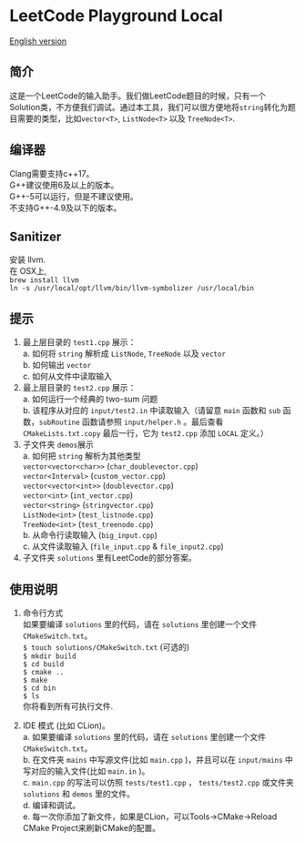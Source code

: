 # LeetCode Playground Local  
[English version](README.md)
## 简介
这是一个LeetCode的输入助手。我们做LeetCode题目的时候，只有一个Solution类，不方便我们调试。通过本工具，我们可以很方便地将`string`转化为题目需要的类型，比如`vector<T>`, `ListNode<T>` 以及 `TreeNode<T>`.  

## 编译器
Clang需要支持c++17。  
G++建议使用6及以上的版本。  
G++-5可以运行，但是不建议使用。  
不支持G++-4.9及以下的版本。  

## Sanitizer
安装 llvm.  
在 OSX上,  
`brew install llvm`   
`ln -s /usr/local/opt/llvm/bin/llvm-symbolizer /usr/local/bin` 

## 提示
1. 最上层目录的 `test1.cpp` 展示：  
a. 如何将 `string` 解析成 `ListNode`, `TreeNode` 以及 `vector`  
b. 如何输出 `vector`  
c. 如何从文件中读取输入   
2. 最上层目录的 `test2.cpp` 展示：  
a. 如何运行一个经典的 two-sum 问题  
b. 该程序从对应的 `input/test2.in` 中读取输入（请留意 `main` 函数和 `sub` 函数，`subRoutine` 函数请参照 `input/helper.h` 。最后查看 `CMakeLists.txt.copy` 最后一行，它为 `test2.cpp` 添加 `LOCAL` 定义。）  
3. 子文件夹 `demos`展示    
a. 如何把 `string` 解析为其他类型  
`vector<vector<char>>` (`char_doublevector.cpp`)  
`vector<Interval>` (`custom_vector.cpp`)  
`vector<vector<int>>` (`doublevector.cpp`)  
`vector<int>` (`int_vector.cpp`)  
`vector<string>` (`stringvector.cpp`)  
`ListNode<int>` (`test_listnode.cpp`)  
`TreeNode<int>` (`test_treenode.cpp`)  
b. 从命令行读取输入 (`big_input.cpp`)  
c. 从文件读取输入 (`file_input.cpp` & `file_input2.cpp`)  
4. 子文件夹 `solutions` 里有LeetCode的部分答案。  

## 使用说明 
1. 命令行方式  
如果要编译 `solutions` 里的代码，请在 `solutions` 里创建一个文件 `CMakeSwitch.txt`。  
`$ touch solutions/CMakeSwitch.txt` (可选的)   
`$ mkdir build`  
`$ cd build`  
`$ cmake ..`  
`$ make`  
`$ cd bin`  
`$ ls`  
你将看到所有可执行文件.

2. IDE 模式 (比如 CLion)。  
a. 如果要编译 `solutions` 里的代码，请在 `solutions` 里创建一个文件 `CMakeSwitch.txt`。  
b. 在文件夹 `mains` 中写源文件(比如 `main.cpp` )，并且可以在 `input/mains` 中写对应的输入文件(比如 `main.in` )。  
c. `main.cpp` 的写法可以仿照 `tests/test1.cpp` ， `tests/test2.cpp` 或文件夹 `solutions` 和 `demos` 里的文件。  
d. 编译和调试。  
e. 每一次你添加了新文件，如果是CLion，可以Tools->CMake->Reload CMake Project来刷新CMake的配置。  
